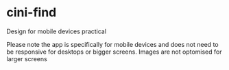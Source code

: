 # cini-find
Design for mobile devices practical

Please note the app is specifically for mobile devices and does not need to be responsive for desktops or bigger screens. Images are not optomised for larger screens
